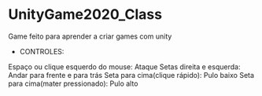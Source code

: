 # UnityGame2020_Class
 Game feito para aprender a criar games com unity
 
 * CONTROLES:
 
 Espaço ou clique esquerdo do mouse: Ataque
 Setas direita e esquerda: Andar para frente e para trás
 Seta para cima(clique rápido): Pulo baixo
 Seta para cima(mater pressionado): Pulo alto
 
